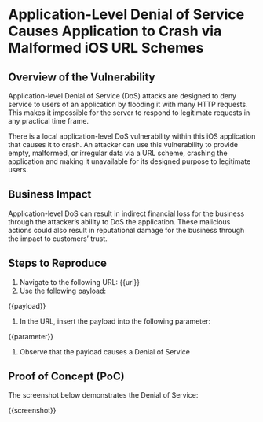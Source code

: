 # Application-Level Denial of Service Causes Application to Crash via Malformed iOS URL Schemes

## Overview of the Vulnerability

Application-level Denial of Service (DoS) attacks are designed to deny service to users of an application by flooding it with many HTTP requests. This makes it impossible for the server to respond to legitimate requests in any practical time frame.

There is a local application-level DoS vulnerability within this iOS application that causes it to crash. An attacker can use this vulnerability to provide empty, malformed, or irregular data via a URL scheme, crashing the application and making it unavailable for its designed purpose to legitimate users.

## Business Impact

Application-level DoS can result in indirect financial loss for the business through the attacker’s ability to DoS the application. These malicious actions could also result in reputational damage for the business through the impact to customers’ trust.

## Steps to Reproduce

1. Navigate to the following URL: {{url}}
1. Use the following payload:

{{payload}}

1. In the URL, insert the payload into the following parameter:

{{parameter}}

1. Observe that the payload causes a Denial of Service

## Proof of Concept (PoC)

The screenshot below demonstrates the Denial of Service:

{{screenshot}}
